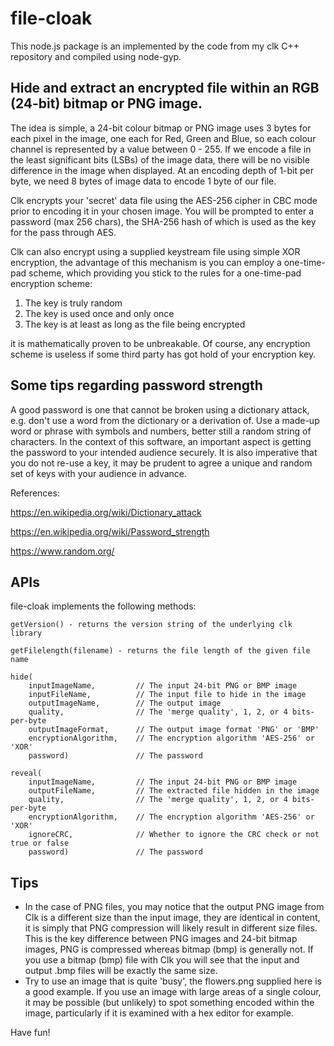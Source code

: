 # file-cloak

This node.js package is an implemented by the code from my clk C++ repository and compiled using node-gyp.

Hide and extract an encrypted file within an RGB (24-bit) bitmap or PNG image.
------------------------------------------------------------------------------

The idea is simple, a 24-bit colour bitmap or PNG image uses 3 bytes for each pixel in the image, one each for Red, Green and Blue, so each colour channel is represented by a value between 0 - 255. If we encode a file in the least significant bits (LSBs) of the image data, there will be no visible difference in the image when displayed. At an encoding depth of 1-bit per byte, we need 8 bytes of image data to encode 1 byte of our file.

Clk encrypts your 'secret' data file using the AES-256 cipher in CBC mode prior to encoding it in your chosen image. You will be prompted to enter a password (max 256 chars), the SHA-256 hash of which is used as the key for the pass through AES. 

Clk can also encrypt using a supplied keystream file using simple XOR encryption, the advantage of this mechanism is you can employ a one-time-pad scheme, which providing you stick to the rules for a one-time-pad encryption scheme: 

1) The key is truly random 
2) The key is used once and only once 
3) The key is at least as long as the file being encrypted 

it is mathematically proven to be unbreakable. Of course, any encryption scheme is useless if some third party has got hold of your encryption key.

Some tips regarding password strength
-------------------------------------
A good password is one that cannot be broken using a dictionary attack, e.g. don't use a word from the dictionary or a derivation of. Use a made-up word or phrase with symbols and numbers, better still a random string of characters. In the context of this software, an important aspect is getting the password to your intended audience securely. It is also imperative that you do not re-use a key, it may be prudent to agree a unique and random set of keys with your audience in advance.

References:

https://en.wikipedia.org/wiki/Dictionary_attack

https://en.wikipedia.org/wiki/Password_strength

https://www.random.org/


APIs
-----------
file-cloak implements the following methods:

    getVersion() - returns the version string of the underlying clk library

    getFilelength(filename) - returns the file length of the given file name

    hide(
        inputImageName,         // The input 24-bit PNG or BMP image
        inputFileName,          // The input file to hide in the image
        outputImageName,        // The output image
        quality,                // The 'merge quality', 1, 2, or 4 bits-per-byte
        outputImageFormat,      // The output image format 'PNG' or 'BMP'
        encryptionAlgorithm,    // The encryption algorithm 'AES-256' or 'XOR'
        password)               // The password

    reveal(
        inputImageName,         // The input 24-bit PNG or BMP image
        outputFileName,         // The extracted file hidden in the image
        quality,                // The 'merge quality', 1, 2, or 4 bits-per-byte
        encryptionAlgorithm,    // The encryption algorithm 'AES-256' or 'XOR'
        ignoreCRC,              // Whether to ignore the CRC check or not true or false
        password)               // The password

Tips
----
* In the case of PNG files, you may notice that the output PNG image from Clk is a different size than the input image, they are identical in content, it is simply that PNG compression will likely result in different size files. This is the key difference between PNG images and 24-bit bitmap images, PNG is compressed whereas bitmap (bmp) is generally not. If you use a bitmap (bmp) file with Clk you will see that the input and output .bmp files will be exactly the same size.
* Try to use an image that is quite 'busy', the flowers.png supplied here is a good example. If you use an image with large areas of a single colour, it may be possible (but unlikely) to spot something encoded within the image, particularly if it is examined with a hex editor for example.

Have fun!

